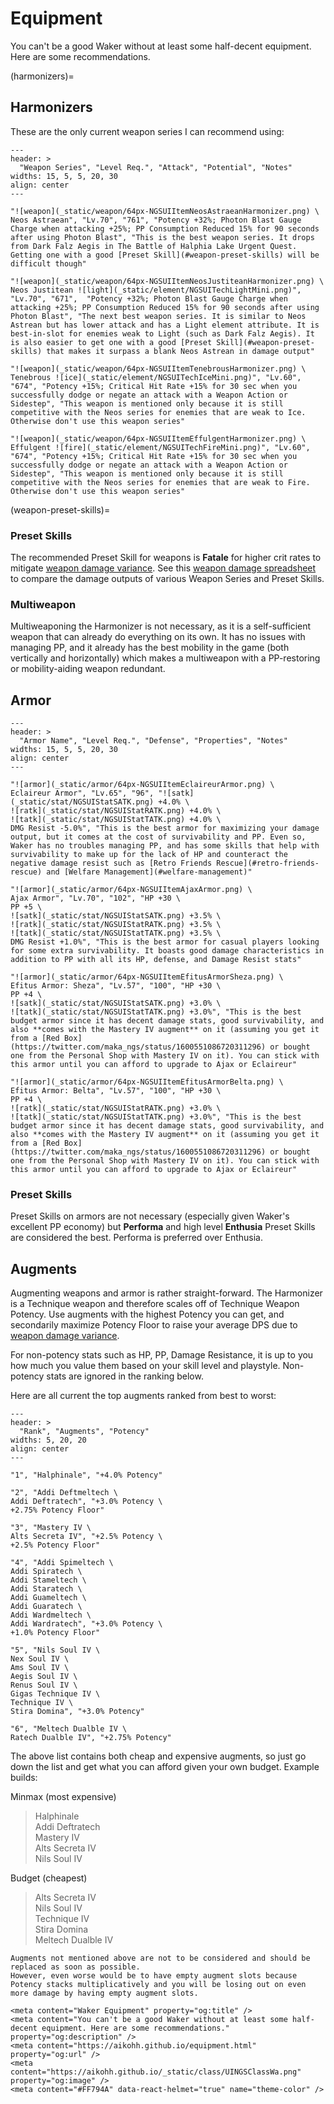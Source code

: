 # Equipment 

You can't be a good Waker without at least some half-decent equipment. Here are some recommendations.

(harmonizers)=
## Harmonizers

These are the only current weapon series I can recommend using:

```{csv-table}
---
header: >
  "Weapon Series", "Level Req.", "Attack", "Potential", "Notes"
widths: 15, 5, 5, 20, 30
align: center
---

"![weapon](_static/weapon/64px-NGSUIItemNeosAstraeanHarmonizer.png) \
Neos Astraean", "Lv.70", "761", "Potency +32%; Photon Blast Gauge Charge when attacking +25%; PP Consumption Reduced 15% for 90 seconds after using Photon Blast", "This is the best weapon series. It drops from Dark Falz Aegis in The Battle of Halphia Lake Urgent Quest. Getting one with a good [Preset Skill](#weapon-preset-skills) will be difficult though"

"![weapon](_static/weapon/64px-NGSUIItemNeosJustiteanHarmonizer.png) \
Neos Justitean ![light](_static/element/NGSUITechLightMini.png)", "Lv.70", "671",  "Potency +32%; Photon Blast Gauge Charge when attacking +25%; PP Consumption Reduced 15% for 90 seconds after using Photon Blast", "The next best weapon series. It is similar to Neos Astrean but has lower attack and has a Light element attribute. It is best-in-slot for enemies weak to Light (such as Dark Falz Aegis). It is also easier to get one with a good [Preset Skill](#weapon-preset-skills) that makes it surpass a blank Neos Astrean in damage output"

"![weapon](_static/weapon/64px-NGSUIItemTenebrousHarmonizer.png) \
Tenebrous ![ice](_static/element/NGSUITechIceMini.png)", "Lv.60", "674", "Potency +15%; Critical Hit Rate +15% for 30 sec when you successfully dodge or negate an attack with a Weapon Action or Sidestep", "This weapon is mentioned only because it is still competitive with the Neos series for enemies that are weak to Ice. Otherwise don't use this weapon series"

"![weapon](_static/weapon/64px-NGSUIItemEffulgentHarmonizer.png) \
Effulgent ![fire](_static/element/NGSUITechFireMini.png)", "Lv.60", "674", "Potency +15%; Critical Hit Rate +15% for 30 sec when you successfully dodge or negate an attack with a Weapon Action or Sidestep", "This weapon is mentioned only because it is still competitive with the Neos series for enemies that are weak to Fire. Otherwise don't use this weapon series"
```

(weapon-preset-skills)=
### Preset Skills

The recommended Preset Skill for weapons is **Fatale** for higher crit rates to mitigate [weapon damage variance](https://pso2na.arks-visiphone.com/wiki/Portal:New_Genesis/Damage_Calculation#Weapon_Variance).
See this [weapon damage spreadsheet](https://docs.google.com/spreadsheets/d/1gZaK_zZJ2DkrsDCajCjwdVUKspokNPMvXoGgM6yOxJI) to compare the damage outputs of various Weapon Series and Preset Skills.

### Multiweapon

Multiweaponing the Harmonizer is not necessary, as it is a self-sufficient weapon that can already do everything on its own.
It has no issues with managing PP, and it already has the best mobility in the game (both vertically and horizontally) which makes a multiweapon with a PP-restoring or mobility-aiding weapon redundant.

## Armor

```{csv-table}
---
header: >
  "Armor Name", "Level Req.", "Defense", "Properties", "Notes"
widths: 15, 5, 5, 20, 30
align: center
---

"![armor](_static/armor/64px-NGSUIItemEclaireurArmor.png) \
Eclaireur Armor", "Lv.65", "96", "![satk](_static/stat/NGSUIStatSATK.png) +4.0% \
![ratk](_static/stat/NGSUIStatRATK.png) +4.0% \
![tatk](_static/stat/NGSUIStatTATK.png) +4.0% \
DMG Resist -5.0%", "This is the best armor for maximizing your damage output, but it comes at the cost of survivability and PP. Even so, Waker has no troubles managing PP, and has some skills that help with survivability to make up for the lack of HP and counteract the negative damage resist such as [Retro Friends Rescue](#retro-friends-rescue) and [Welfare Management](#welfare-management)"

"![armor](_static/armor/64px-NGSUIItemAjaxArmor.png) \
Ajax Armor", "Lv.70", "102", "HP +30 \
PP +5 \
![satk](_static/stat/NGSUIStatSATK.png) +3.5% \
![ratk](_static/stat/NGSUIStatRATK.png) +3.5% \
![tatk](_static/stat/NGSUIStatTATK.png) +3.5% \
DMG Resist +1.0%", "This is the best armor for casual players looking for some extra survivability. It boasts good damage characteristics in addition to PP with all its HP, defense, and Damage Resist stats"

"![armor](_static/armor/64px-NGSUIItemEfitusArmorSheza.png) \
Efitus Armor: Sheza", "Lv.57", "100", "HP +30 \
PP +4 \
![satk](_static/stat/NGSUIStatSATK.png) +3.0% \
![tatk](_static/stat/NGSUIStatTATK.png) +3.0%", "This is the best budget armor since it has decent damage stats, good survivability, and also **comes with the Mastery IV augment** on it (assuming you get it from a [Red Box](https://twitter.com/maka_ngs/status/1600551086720311296) or bought one from the Personal Shop with Mastery IV on it). You can stick with this armor until you can afford to upgrade to Ajax or Eclaireur"

"![armor](_static/armor/64px-NGSUIItemEfitusArmorBelta.png) \
Efitus Armor: Belta", "Lv.57", "100", "HP +30 \
PP +4 \
![ratk](_static/stat/NGSUIStatRATK.png) +3.0% \
![tatk](_static/stat/NGSUIStatTATK.png) +3.0%", "This is the best budget armor since it has decent damage stats, good survivability, and also **comes with the Mastery IV augment** on it (assuming you get it from a [Red Box](https://twitter.com/maka_ngs/status/1600551086720311296) or bought one from the Personal Shop with Mastery IV on it). You can stick with this armor until you can afford to upgrade to Ajax or Eclaireur"
```

### Preset Skills

Preset Skills on armors are not necessary (especially given Waker's excellent PP economy) but **Performa** and high level **Enthusia** Preset Skills are considered the best. Performa is preferred over Enthusia.

## Augments

Augmenting weapons and armor is rather straight-forward.
The Harmonizer is a Technique weapon and therefore scales off of Technique Weapon Potency.
Use augments with the highest Potency you can get, and secondarily maximize Potency Floor to raise your average DPS due to [weapon damage variance](https://pso2na.arks-visiphone.com/wiki/Portal:New_Genesis/Damage_Calculation#Weapon_Variance).

For non-potency stats such as HP, PP, Damage Resistance, it is up to you how much you value them based on your skill level and playstyle. Non-potency stats are ignored in the ranking below.

Here are all current the top augments ranked from best to worst:

```{csv-table}
---
header: >
  "Rank", "Augments", "Potency"
widths: 5, 20, 20
align: center
---

"1", "Halphinale", "+4.0% Potency"

"2", "Addi Deftmeltech \
Addi Deftratech", "+3.0% Potency \
+2.75% Potency Floor"

"3", "Mastery IV \
Alts Secreta IV", "+2.5% Potency \
+2.5% Potency Floor"

"4", "Addi Spimeltech \
Addi Spiratech \
Addi Stameltech \
Addi Staratech \
Addi Guameltech \
Addi Guaratech \
Addi Wardmeltech \
Addi Wardratech", "+3.0% Potency \
+1.0% Potency Floor"

"5", "Nils Soul IV \
Nex Soul IV \
Ams Soul IV \
Aegis Soul IV \
Renus Soul IV \
Gigas Technique IV \
Technique IV \
Stira Domina", "+3.0% Potency"

"6", "Meltech Dualble IV \
Ratech Dualble IV", "+2.75% Potency"
```

The above list contains both cheap and expensive augments, so just go down the list and get what you can afford given your own budget. Example builds:

Minmax (most expensive)
> Halphinale \
> Addi Deftratech \
> Mastery IV \
> Alts Secreta IV \
> Nils Soul IV

Budget (cheapest)
> Alts Secreta IV \
> Nils Soul IV \
> Technique IV \
> Stira Domina \
> Meltech Dualble IV

```{note}
Augments not mentioned above are not to be considered and should be replaced as soon as possible.
However, even worse would be to have empty augment slots because Potency stacks multiplicatively and you will be losing out on even more damage by having empty augment slots.
```

```{raw} html
<meta content="Waker Equipment" property="og:title" />
<meta content="You can't be a good Waker without at least some half-decent equipment. Here are some recommendations." property="og:description" />
<meta content="https://aikohh.github.io/equipment.html" property="og:url" />
<meta content="https://aikohh.github.io/_static/class/UINGSClassWa.png" property="og:image" />
<meta content="#FF794A" data-react-helmet="true" name="theme-color" />
```